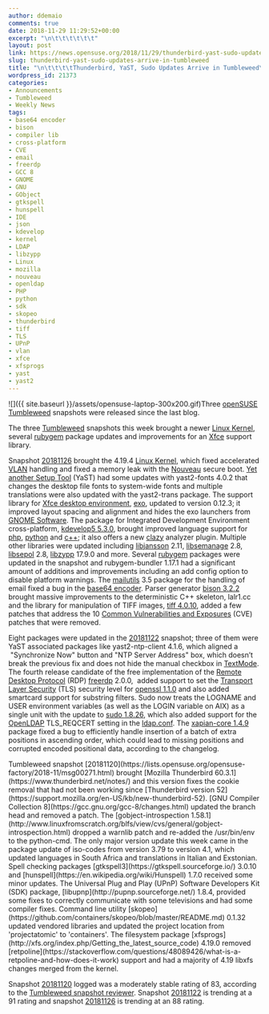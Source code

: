```yaml
---
author: ddemaio
comments: true
date: 2018-11-29 11:29:52+00:00
excerpt: "\n\t\t\t\t\t\t"
layout: post
link: https://news.opensuse.org/2018/11/29/thunderbird-yast-sudo-updates-arrive-in-tumbleweed/
slug: thunderbird-yast-sudo-updates-arrive-in-tumbleweed
title: "\n\t\t\t\tThunderbird, YaST, Sudo Updates Arrive in Tumbleweed\t\t"
wordpress_id: 21373
categories:
- Announcements
- Tumbleweed
- Weekly News
tags:
- base64 encoder
- bison
- compiler lib
- cross-platform
- CVE
- email
- freerdp
- GCC 8
- GNOME
- GNU
- GObject
- gtkspell
- hunspell
- IDE
- json
- kdevelop
- kernel
- LDAP
- libzypp
- Linux
- mozilla
- nouveau
- openldap
- PHP
- python
- sdk
- skopeo
- thunderbird
- tiff
- TLS
- UPnP
- vlan
- xfce
- xfsprogs
- yast
- yast2
---
```

![]({{ site.baseurl }}/assets/opensuse-laptop-300x200.gif)Three [openSUSE](https://www.opensuse.org/) [Tumbleweed](https://en.opensuse.org/Portal:Tumbleweed) snapshots were released since the last blog.

The three [Tumbleweed](https://en.opensuse.org/Portal:Tumbleweed) snapshots this week brought a newer [Linux Kernel](https://www.kernel.org/), several [rubygem](https://rubygems.org/) package updates and improvements for an [Xfce](https://www.xfce.org/) support library.

Snapshot [20181126](https://lists.opensuse.org/opensuse-factory/2018-11/msg00290.html) brought the 4.19.4 [Linux Kernel](https://www.kernel.org/), which fixed accelerated [VLAN](https://en.wikipedia.org/wiki/Virtual_LAN) handling and fixed a memory leak with the [Nouveau](https://nouveau.freedesktop.org/wiki/) secure boot. [Yet another Setup Tool](https://en.wikipedia.org/wiki/YaST) (YaST) had some updates with yast2-fonts 4.0.2 that changes the desktop file fonts to system-wide fonts and multiple translations were also updated with the yast2-trans package. The support library for [Xfce desktop environment](https://www.xfce.org/), [exo](http://www.linuxfromscratch.org/blfs/view/cvs/xfce/exo.html), updated to version 0.12.3; it improved layout spacing and alignment and hides the exo launchers from [GNOME Software](https://wiki.gnome.org/Apps/Software). The package for Integrated Development Environment cross-platform, [kdevelop5 5.3.0](https://www.kdevelop.org/news/kdevelop-530-released), brought improved language support for [php](http://www.php.net/), [python](https://www.python.org/) and [c++](https://en.wikipedia.org/wiki/C%2B%2B); it also offers a new [clazy](https://github.com/KDE/clazy) analyzer plugin. Multiple other libraries were updated including [libjansson](http://www.digip.org/jansson/) 2.11, [libsemanage](https://github.com/SELinuxProject/selinux/tree/master/libsemanage) 2.8, [libsepol](https://github.com/SELinuxProject/selinux/tree/master/libsepol) 2.8, [libzypp](https://github.com/openSUSE/libzypp) 17.9.0 and more. Several [rubygem](https://rubygems.org/) packages were updated in the snapshot and rubygem-bundler 1.17.1 had a significant amount of additions and improvements including an add config option to disable platform warnings. The [mailutils](https://mailutils.org/) 3.5 package for the handling of email fixed a bug in the [base64 encoder](https://www.base64encode.org/). Parser generator [bison 3.2.2](http://savannah.gnu.org/forum/forum.php?forum_id=9274) brought massive improvements to the deterministic C++ skeleton, lalr1.cc and the library for manipulation of TIFF images, [tiff 4.0.10](http://www.simplesystems.org/libtiff/), added a few patches that address the 10 [Common Vulnerabilities and Exposures](https://en.wikipedia.org/wiki/Common_Vulnerabilities_and_Exposures) (CVE) patches that were removed.

Eight packages were updated in the [20181122](https://lists.opensuse.org/opensuse-factory/2018-11/msg00277.html) snapshot; three of them were YaST associated packages like yast2-ntp-client 4.1.6, which aligned a  "Synchronize Now" button and "NTP Server Address" box, which doesn’t break the previous fix and does not hide the manual checkbox in [TextMode](https://en.wikipedia.org/wiki/Text_mode). The fourth release candidate of the free implementation of the [Remote Desktop Protocol](https://en.wikipedia.org/wiki/Remote_Desktop_Protocol) (RDP) [freerdp](http://www.freerdp.com/) 2.0.0,  added support to set the [Transport Layer Security](https://en.wikipedia.org/wiki/Transport_Layer_Security) (TLS) security level for [openssl 1.1.0](https://www.openssl.org/news/openssl-1.1.0-notes.html) and also added smartcard support for substring filters. Sudo now treats the LOGNAME and USER environment variables (as well as the LOGIN variable on AIX) as a single unit with the update to [sudo 1.8.26](https://www.sudo.ws/stable.html#1.8.26), which also added support for the [OpenLDAP](https://www.openldap.org/) TLS_REQCERT setting in the [ldap.conf](https://www.openldap.org/software/man.cgi?query=ldap.conf). The [xapian-core 1.4.9](https://xapian.org/docs/xapian-core-1.4.9/NEWS) package fixed a bug to efficiently handle insertion of a batch of extra positions in ascending order, which could lead to missing positions and corrupted encoded positional data, according to the changelog.

<!-- more -->Tumbleweed snapshot [20181120](https://lists.opensuse.org/opensuse-factory/2018-11/msg00271.html) brought [Mozilla Thunderbird 60.3.1](https://www.thunderbird.net/notes/) and this version fixes the cookie removal that had not been working since [Thunderbird version 52](https://support.mozilla.org/en-US/kb/new-thunderbird-52). [GNU Compiler Collection 8](https://gcc.gnu.org/gcc-8/changes.html) updated the branch head and removed a patch. The [gobject-introspection 1.58.1](http://www.linuxfromscratch.org/blfs/view/cvs/general/gobject-introspection.html) dropped a warnlib patch and re-added the /usr/bin/env to the python-cmd. The only major version update this week came in the package update of iso-codes from version 3.79 to version 4.1, which updated languages in South Africa and translations in Italian and Exstonian. Spell checking packages [gtkspell3](https://gtkspell.sourceforge.io/) 3.0.10 and [hunspell](https://en.wikipedia.org/wiki/Hunspell) 1.7.0 received some minor updates. The Universal Plug and Play (UPnP) Software Developers Kit (SDK) package, [libupnp](http://pupnp.sourceforge.net/) 1.8.4, provided some fixes to correctly communicate with some televisions and had some compiler fixes. Command line utility [skopeo](https://github.com/containers/skopeo/blob/master/README.md) 0.1.32 updated vendored libraries and updated the project location from 'projectatomic' to 'containers'. The filesystem package [xfsprogs](http://xfs.org/index.php/Getting_the_latest_source_code) 4.19.0 removed [retpoline](https://stackoverflow.com/questions/48089426/what-is-a-retpoline-and-how-does-it-work) support and had a majority of 4.19 libxfs changes merged from the kernel.

Snapshot [20181120](https://lists.opensuse.org/opensuse-factory/2018-11/msg00271.html) logged was a moderately stable rating of 83, according to the [Tumbleweed snapshot reviewer](http://review.tumbleweed.boombatower.com/). Snapshot [20181122](https://lists.opensuse.org/opensuse-factory/2018-11/msg00277.html) is trending at a 91 rating and snapshot [20181126](https://lists.opensuse.org/opensuse-factory/2018-11/msg00290.html) is trending at an 88 rating.		
